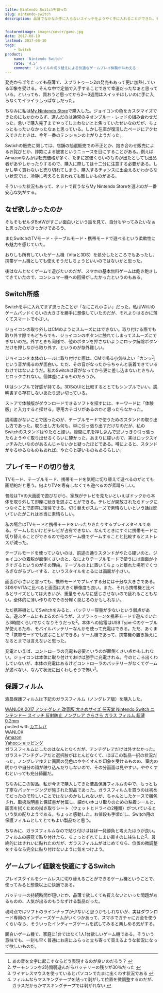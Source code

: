 ```yaml
---
title: Nintendo Switchを買った
slug: nintendo-switch
description: 品薄でなかなか手に入らないスイッチをようやく手に入れることができた。テレビの大画面で遊びながら、家族がテレビを見たいと言ったら、即座に携帯モードに切り替えてプレイを続行できる。このゲーム体験が快適すぎて素晴らしい。


featuredimage: images/cover/game.jpg
date: 2017-08-10
lastmod: 2017-08-10
tags: 
    - Switch
product:
    name: 'Nintendo Switch'
    rate: '4.5'
    comment: 'スタイルの切り替えによる快適なゲームプレイ体験が味わえる'
---
```


発売から半年たっても品薄で、スプラトゥーン2の発売もあって更に加熱している印象を受ける。そんな中で定価で入手することできて幸運だったなぁと思っている。といっても、買おうと思ってから2〜3週間はスイッチほしいのに手に入らなくてイライラしっぱなしだった。

ちなみに私は<a href="https://store.nintendo.co.jp/">My Nintendo Store</a>で購入した。ジョイコンの色をカスタマイズできたのにもかかわらず、選んだのは通常のネオンブルー・レッドの組み合わせだった。急いで購入完了までやってしまわないとと焦っていたせいなのだが、ちょっともったいなかったなぁと思っている。しかし在庫が復活したページにアクセスできたときは、今年一番のテンションの上がりようだった。

Swtichの販売に関しては、店舗の抽選販売での不正とか、抱き合わせ販売によるお詫びとか、詐欺による被害というニュースを目にすることがある。例えばAmazonなんかは転売価格が多く、たまに定価くらいのものが出たとしても出品者があやしかったりするので、購入に際しては十二分に注意する必要がある。しかし早く買わないと売り切れてしまう、購入するチャンスに出会えるかわからない状況では、冷静に考えろと言われても難しいものがある。

そういった状況もあって、ネットで買うならMy Nintendo Storeを選ぶのが一番安心な気がする。


## なぜ欲しかったのか


そもそもゼルダBotWがすごい面白いという話を見て、自分もやってみたいなぁと思ったのがきっかけであろう。

またSwitchのTVモード・テーブルモード・携帯モードで遊べるという柔軟性にも魅力を感じていた。

おりしも所有していたゲーム機（Vitaと3DS）を処分したところでもあったし、携帯ゲーム機としても使えそうだしちょうどいいのではないかと思った。

後はなんとなくゲームで遊びたいのだが、スマホの基本無料ゲームは飽き飽きしてきていたので、コンシュマー機への回帰がしたかったというのもある。


## Switch所感


Switchを手に入れてまず思ったことが「なにこれ小さい」だった。私はWiiUのゲームパッドくらいの大きさを勝手に想像していたのだが、それよりはるかに薄くてスマートで小さい。

ジョイコンの取り外しはCMのようにスムーズにはできない。取り付ける際でも取り外す際でもどちらでも、ジョイコンのボタンに触れてしまってスムーズにできないのだ。外すときも同様で、他のボタンを押さないようにロック解除ボタンだけを押しながら取り外す、というのが存外難しい。

ジョイコンを本体のレールに取り付けた際は、CMで鳴る小気味よい「カンッ<sup id="fnref-1151-1"><a href="#fn-1151-1" class="jetpack-footnote">1</a></sup>」という音が鳴るのが面白い。ただ、その音がなったからちゃんと装着できているわけではないようだ。私のSwitchは音がなってから更に差し込まないときちんとロックされない。個体差によるものだろうか。

UIはシンプルで好感が持てる。3DSのUIと比較するととてもシンプルでいい。説明書すら存在しないあたり思い切っている。

ストアで体験版がダウンロードできるソフトを探すには、キーワードに「体験版」と入力すると探せる。専用カテゴリがあるのかと思ったらなかった。

説明書がないことで困ったのが、テーブルモードで使うためのスタンドの取り出し方であった。取り出し方も何も、単に引っ張り出すだけなのだが、私のSwitchのスタンドはやたらと硬い。隙間に爪を押し込んで思いっきり引っ張ったらようやく取り出せるくらいに硬かった。あまりに硬いので、実はロックスイッチみたいなのがあるんじゃないかと疑ったほどである。噂によると、スタンドがゆるゆるなものもあれば、やたらと硬いものもあるらしい。


## プレイモードの切り替え


TVモード、テーブルモード、携帯モードを気軽に切り替えて遊べるのがとても画期的だと思う。何よりTVを専有しなくても遊べるのが素晴らしい。

普段はTVの大画面で遊びながら、家族がテレビを見たいといえばドックから本体を取り外して即座に続きを遊ぶことができる。テレビが開放されたらドックにつなぐことで即座に復帰できる。切り替えがスムーズで素晴らしいという話は聞いていたがこれは本当に素晴らしい。

私の場合はTVモードと携帯モードをいったりきたりするプレイスタイルである。ゲームしたいけどテレビが占有できない、なんてときにすぐに携帯モードに切り替えることができるので他のゲーム機でゲームすることと比較するとストレスが減った。

テーブルモードを使っていないのは、前述の通りスタンドがやたら硬いのと、ジョイコンの着脱が面倒くさいのと、なによりテーブルモードで使うには画面が小さすぎるというのがその理由。テーブルの上に置いてちょっと離れた場所でくつろぎながらプレイする、というスタイルをとるには画面が小さい。

画面が小さいと言っても、携帯モードでプレイする分には十分な大きさである。3DSやVITAに比べると画面は大きく解像度も良い。また、それら携帯機と比べるとサイズとしては大きいが、重量をそんなに感じさせないので疲れることもない。全体的に薄い作りのでその分軽く感じるのかもしれない。

ただ携帯機としてSwitchをみると、バッテリー容量が少ないという弱点がある。遊ぶゲームにもよるのだろうが、スプラトゥーンを携帯モードで遊んでいたら3時間くらいでなくなりそうだった<sup id="fnref-1151-2"><a href="#fn-1151-2" class="jetpack-footnote">2</a></sup>。本体への給電はUSB Type-Cのケーブルが使えるため、モバイルバッテリーなんかを使って充電はできる。ただ、あくまで「携帯モードでも遊ぶことができる」ゲーム機であって、携帯機の置き換えになるとまでは言えないと思った。

充電といえば、コントローラの充電も必要というのが面倒くさい点かもしれない。ジョイコンは本体に取り付けておけば勝手に充電される。今のところ出くわしていないが、本体の充電はあるけどコントローラのバッテリーがなくてゲームが遊べない、なんて状況に出くわしそうで怖い<sup id="fnref-1151-3"><a href="#fn-1151-3" class="jetpack-footnote">3</a></sup>。


## 保護フィルム


液晶保護フィルムは下記のガラスフィルム（ノングレア版）を購入した。

<div class="cstmreba">
<div class="kaerebalink-box">
<div class="kaerebalink-image"><a href="https://www.amazon.co.jp/exec/obidos/ASIN/B06XJJ3PPB/illusionspace-22/" target="_blank" rel="nofollow" ><img alt=""  src="https://images-fe.ssl-images-amazon.com/images/I/41GtEZsve2L._SL160_.jpg" style="border: none;" /></a></div>
<div class="kaerebalink-info">
<div class="kaerebalink-name"><a href="https://www.amazon.co.jp/exec/obidos/ASIN/B06XJJ3PPB/illusionspace-22/" target="_blank" rel="nofollow" >WANLOK 2017 アンチグレア 改善版 大きめサイズ 任天堂 Nintendo Switch ニンテンドー スイッチ 反射防止 ノングレア さらさら ガラス フィルム 超薄 0.2mm</a>

<div class="kaerebalink-powered-date">posted with <a href="https://kaereba.com" rel="nofollow" target="_blank">カエレバ</a></div>
</div>
<div class="kaerebalink-detail"> WANLOK     </div>
<div class="kaerebalink-link1">
<div class="shoplinkamazon"><a href="https://www.amazon.co.jp/gp/search?keywords=WANLOK%E3%80%80%E3%82%AC%E3%83%A9%E3%82%B9%E3%80%80%E3%82%A2%E3%83%B3%E3%83%81%E3%82%B0%E3%83%AC%E3%82%A2%20Nintendo%20Switch%E3%80%80%E3%82%B9%E3%82%A4%E3%83%83%E3%83%81&#038;__mk_ja_JP=%E3%82%AB%E3%82%BF%E3%82%AB%E3%83%8A&#038;tag=illusionspace-22" target="_blank" rel="nofollow" >Amazon</a></div>
<div class="shoplinkyahoo"><a href="//ck.jp.ap.valuecommerce.com/servlet/referral?sid=3085416&#038;pid=882193779&#038;vc_url=http%3A%2F%2Fsearch.shopping.yahoo.co.jp%2Fsearch%3Fp%3DWANLOK%25E3%2580%2580%25E3%2582%25AC%25E3%2583%25A9%25E3%2582%25B9%25E3%2580%2580%25E3%2582%25A2%25E3%2583%25B3%25E3%2583%2581%25E3%2582%25B0%25E3%2583%25AC%25E3%2582%25A2%2520Nintendo%2520Switch%25E3%2580%2580%25E3%2582%25B9%25E3%2582%25A4%25E3%2583%2583%25E3%2583%2581&#038;vcptn=kaereba" target="_blank" rel="nofollow" >Yahooショッピング<img alt=""  src="//ad.jp.ap.valuecommerce.com/servlet/gifbanner?sid=3085416&#038;pid=882193779" height="1" width="1"></a></div>
</div>
</div>
<div class="booklink-footer"></div>
</div>
</div>
ガラスフィルムにしたのはなんとなくだが、アンチグレアだけは外せなかった。ガラス＋アンチグレアだと選択肢がほとんどなくて、ほぼこの製品一択の状況だった。ノングレアゆえに画面の発色はややくすんだ印象を受けるものの、室内の明かりや自分の顔が映り込んだりしないので、その分画面は見やすい。ややくすむといっても充分綺麗だ。

ちなみにこの製品、私が今まで購入してきた液晶保護フィルムの中で、もっとも丁寧なパッケージングが施された製品であった。ガラスフィルムを買うのは初めてだったので珍しいことではないのかもしれないが、ちゃんとしたケースで梱包され、取扱説明書と保証書が付属し、細かいホコリ取りのための粘着シールと、画面を拭くための拭き取りシート（ウェットとドライの2種類）がついているという気の配りようである。ちょっと感動した。お値段も手頃だし、Switch用の保護フィルムとしてとてもよい製品だと思う。

ちなみに、ガラスフィルムなので貼り付けはほぼ一発勝負と考えたほうが良い。フィルムの感覚で貼り付けたら、ちょっとずれてしまい直すのに往生した<sup id="fnref-1151-4"><a href="#fn-1151-4" class="jetpack-footnote">4</a></sup>。最終的にはきれいに貼れたのだが、ガラスフィルムがはじめてなら、位置の微調整をするなら完全に貼り付けないように気をつけよう。


## ゲームプレイ経験を快適にするSwitch


プレイスタイルをシームレスに切り替えることができるゲーム機ということで、使ってみると想像以上に快適である。

バッテリーの持続時間が短いとか、品薄で欲しくても買えないといった問題があるものの、人気が出るのもうなずける製品だった。

現時点ではソフトのラインナップが少ないと思うかもしれないが、実はダウンロード専用のインディーズゲームがいくつかあって、スマホでガチャにお金を使うくらいなら、そういったインディーズゲームを試してみると楽しめる気がする。

面白いゲーム機で、家庭に1台ではなく1人1台欲しいゲーム機である。そういう意味でも、一刻も早く普通にお店にふらっと立ち寄って買えるような状況になって欲しいものだ。

<div class="footnotes">
<hr />
<ol>
<li id="fn-1151-1">
あの音を文字に起こすならどう表現するのが良いのだろう？&#160;<a href="#fnref-1151-1">&#8617;</a>
</li>
<li id="fn-1151-2">
サーモンランを2時間弱遊んだらバッテリーの残りが30％だった&#160;<a href="#fnref-1151-2">&#8617;</a>
</li>
<li id="fn-1151-3">
ワイヤレスマウスを使っているとパソコンでたまに出くわす状況である&#160;<a href="#fnref-1151-3">&#8617;</a>
</li>
<li id="fn-1151-4">
フィルムならマスキングテープを貼って剥がして位置を微調整するのだが、ガラスだからかマスキングテープでは剥がれない&#160;<a href="#fnref-1151-4">&#8617;</a>
</li>
</ol>
</div>

  